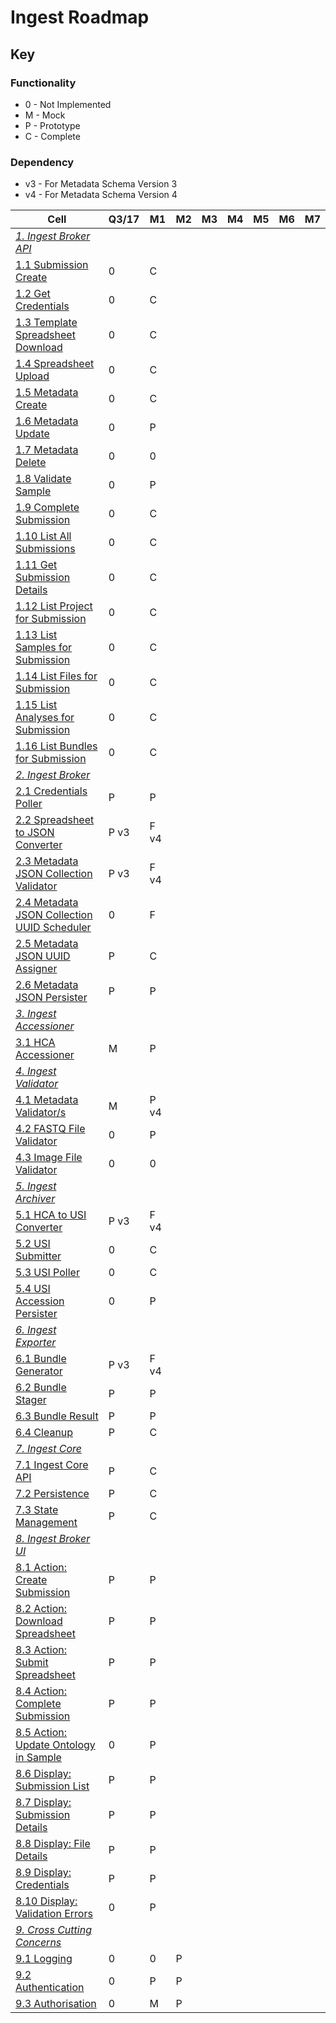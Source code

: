 # Ingest Roadmap

## Key
###  Functionality
* 0 - Not Implemented
* M - Mock
* P - Prototype
* C - Complete
### Dependency
* v3 - For Metadata Schema Version 3
* v4 - For Metadata Schema Version 4

|Cell|Q3/17|M1|M2|M3|M4|M5|M6|M7|
|----|--|--|--|--|--|--|--|--|
|_[1. Ingest Broker API](#1-ingest-broker-apihttpsgithubcomhumancellatlasingest-broker-api)_||
|[1.1 Submission Create](#11-submission-create)|0|C| | | | | | |
|[1.2 Get Credentials](#12-get-credentials)|0|C| | | | | | |
|[1.3 Template Spreadsheet Download](#13-template-spreadsheet-download)|0|C| | | | | | |
|[1.4 Spreadsheet Upload](#14-spreadsheet-upload)|0|C| | | | | | |
|[1.5 Metadata Create](#15-metadata-create)|0|C| | | | | | |
|[1.6 Metadata Update](#16-metadata-update)|0|P| | | | | | |
|[1.7 Metadata Delete](#17-metadata-delete)|0|0| | | | | | |
|[1.8 Validate Sample](#18-validate-sample)|0|P| | | | | | |
|[1.9 Complete Submission](#19-complete-submission)|0|C| | | | | | |
|[1.10 List All Submissions](#110-list-all-submissions)|0|C| | | | | | |
|[1.11 Get Submission Details](#111-get-submission-details)|0|C| | | | | | |
|[1.12 List Project for Submission](#112-list-project-for-submission)|0|C| | | | | | |
|[1.13 List Samples for Submission](#113-list-samples-for-submission)|0|C| | | | | | |
|[1.14 List Files for Submission](#114-list-files-for-submission)|0|C| | | | | | |
|[1.15 List Analyses for Submission](#115-list-analyses-for-submission)|0|C| | | | | | |
|[1.16 List Bundles for Submission](#116-list-bundles-for-submission)|0|C| | | | | | |
|_[2. Ingest Broker](#2-ingest-brokerhttpsgithubcomhumancellatlasingest-broker)_||
|[2.1 Credentials Poller](#21-credentials-poller)|P|P| | | | | | |
|[2.2 Spreadsheet to JSON Converter](#22-spreadsheet-to-json-converter)|P v3|F v4| | | | | | |
|[2.3 Metadata JSON Collection Validator](#23-metadata-json-collection-validator)|P v3|F v4 | | | | | | |
|[2.4 Metadata JSON Collection UUID Scheduler](#24-metadata-json-collection-uuid-scheduler)|0|F | | | | | | |
|[2.5 Metadata JSON UUID Assigner](#25-metadata-json-uuid-assigner)|P|C| | | | | | |
|[2.6 Metadata JSON Persister](#26-metadata-json-persister)|P|P| | | | | | |
|_[3. Ingest Accessioner](#3-ingest-accessionerhttpsgithubcomhumancellatlasingest-accessioner)_| | | | | | | |
|[3.1 HCA Accessioner](#31-hca-accessioner)|M|P| | | | | | |
|_[4. Ingest Validator](#4-ingest-validatorhttpsgithubcomhumancellatlasingest-validator)_| | | | | | | |
|[4.1 Metadata Validator/s](#41-metadata-validators)|M|P v4| | | | | | |
|[4.2 FASTQ File Validator](#42-fastq-file-validator)|0|P| | | | | | |
|[4.3 Image File Validator](#todo)|0|0| | | | | | |
|_[5. Ingest Archiver](#5-ingest-archiverhttpsgithubcomhumancellatlasingest-archiver)_||
|[5.1 HCA to USI Converter](#51-hca-to-usi-converterhttpsgithubcomhumancellatlasingest-archiverblobmasterarchiverconverterpy)|P v3|F v4| | | | | | |
|[5.2 USI Submitter](#52-usi-submitter)|0|C| | | | | | |
|[5.3 USI Poller](#53-usi-poller)|0|C| | | | | | |
|[5.4 USI Accession Persister](#54-usi-accession-persister)|0|P| | | | | | |
|_[6. Ingest Exporter](#6-ingest-exporterhttpsgithubcomhumancellatlasingest-exporter)_||
|[6.1 Bundle Generator](#61-bundle-generator)|P v3|F v4| | | | | | |
|[6.2 Bundle Stager](#62-bundle-stager)|P|P| | | | | | |
|[6.3 Bundle Result](#63-bundle-result)|P|P| | | | | | |
|[6.4 Cleanup](#64-cleanup)|P|C| | | | | | |
|_[7. Ingest Core](#7-ingest-core)_||
|[7.1 Ingest Core API](#todo)|P|C| | | | | | |
|[7.2 Persistence](#todo)|P|C| | | | | | |
|[7.3 State Management](#todo)|P|C| | | | | | | 
|_[8. Ingest Broker UI](#8-ingest-broker-ui)_| | | | | | | |
|[8.1 Action: Create Submission](#81-action-create-submission)|P|P| | | | | | |
|[8.2 Action: Download Spreadsheet](#82-action-download-spreadsheet)|P|P| | | | | | |
|[8.3 Action: Submit Spreadsheet](#83-action-submit-spreadsheet)|P|P| | | | | | |
|[8.4 Action: Complete Submission](#84-action-complete-submission)|P|P| | | | | | |
|[8.5 Action: Update Ontology in Sample](#85-action-update-ontology-in-sample)|0|P| | | | | | |
|[8.6 Display: Submission List](#86-display-submission-list)|P|P| | | | | | |
|[8.7 Display: Submission Details](#87-display-submission-details)|P|P| | | | | | |
|[8.8 Display: File Details](#88-display-file-details)|P|P| | | | | | |
|[8.9 Display: Credentials](#89-display-credentials)|P|P| | | | | | |
|[8.10 Display: Validation Errors](#810-display-validation-errors)|0|P| | | | | | |
|_[9. Cross Cutting Concerns](#9-cross-cutting-concerns)_||
|[9.1 Logging](#91-logging)|0|0|P| | | | | |
|[9.2 Authentication](#92-authentication)|0|P|P|| | | | | |  
|[9.3 Authorisation](#93-authorisation)|0|M|P|| | | | | |  
